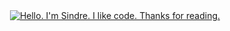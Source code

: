 <div align="center">
    <a href="https://github.com/sindresorhus">
        <img src="https://github.com/sindresorhus/sindresorhus/raw/main/main.gif" alt="Hello. I'm Sindre. I like code. Thanks for reading.">
    </a>
</div>
